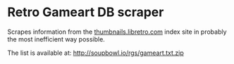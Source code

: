 # Retro Gameart DB scraper

Scrapes information from the [thumbnails.libretro.com](https://thumbnails.libretro.com/) index site in probably the most inefficient way possible.

The list is available at: http://soupbowl.io/rgs/gameart.txt.zip
